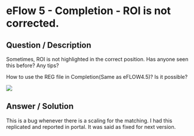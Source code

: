 # **eFlow 5 - Completion - ROI is not corrected.** #

## **Question / Description** ##

Sometimes, ROI is not highlighted in the correct position.
Has anyone seen this before? Any tips?
 
How to use the REG file in Completion(Same as eFLOW4.5)?
Is it possible?

![](http://i.imgur.com/KhRDg04.jpg)




## **Answer / Solution** ##

This is a bug whenever there is a scaling for the matching.  I had this replicated and reported in portal.  It was said as fixed for next version.
